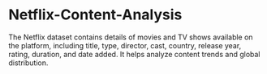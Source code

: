 # Netflix-Content-Analysis
The Netflix dataset contains details of movies and TV shows available on the platform, including title, type, director, cast, country, release year, rating, duration, and date added. It helps analyze content trends and global distribution.
